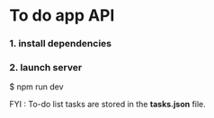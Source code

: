 # To do app API

### 1. install dependencies
### 2. launch server
$ npm run dev


FYI : To-do list tasks are stored in the **tasks.json** file.
